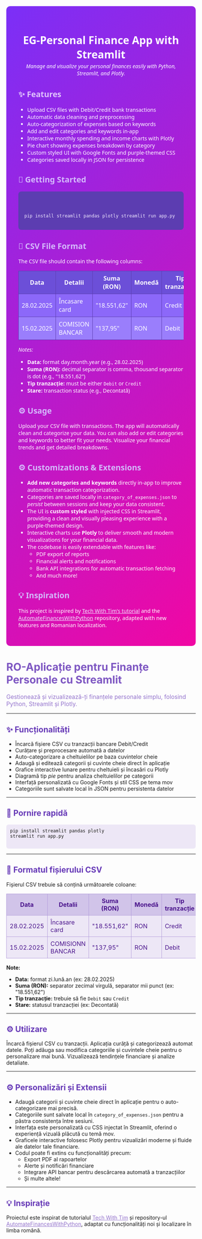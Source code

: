 <div style="background: linear-gradient(135deg, #7b2ff7, #f107a3); padding: 2rem; border-radius: 10px; color: white; font-family: 'Segoe UI', Tahoma, Geneva, Verdana, sans-serif;">

<h1 style="text-align:center; font-weight: 700; margin-bottom: 0.2rem;">EG-Personal Finance App with Streamlit</h1>

<p style="text-align:center; font-style: italic; margin-top: 0; margin-bottom: 2rem;">
  Manage and visualize your personal finances easily with Python, Streamlit, and Plotly.
</p>



<h2 style="color: #e0c3fc;">✨ Features</h2>
<ul>
  <li>Upload CSV files with Debit/Credit bank transactions</li>
  <li>Automatic data cleaning and preprocessing</li>
  <li>Auto-categorization of expenses based on keywords</li>
  <li>Add and edit categories and keywords in-app</li>
  <li>Interactive monthly spending and income charts with Plotly</li>
  <li>Pie chart showing expenses breakdown by category</li>
  <li>Custom styled UI with Google Fonts and purple-themed CSS</li>
  <li>Categories saved locally in JSON for persistence</li>
</ul>



<h2 style="color: #d4b9fc;">🚀 Getting Started</h2>
<pre style="background: #5c3db1; padding: 1rem; border-radius: 8px; overflow-x: auto;">
<code style="color: #f0e9ff;">

pip install streamlit pandas plotly
streamlit run app.py
</code>
</pre>



<h2 style="color: #d4b9fc;">📂 CSV File Format</h2>
<p>The CSV file should contain the following columns:</p>

<table style="width:100%; border-collapse: collapse; margin-bottom: 1rem;">
  <thead>
    <tr style="background-color: #6c4fd8; color: white;">
      <th style="padding: 8px; border: 1px solid #5c3db1;">Data</th>
      <th style="padding: 8px; border: 1px solid #5c3db1;">Detalii</th>
      <th style="padding: 8px; border: 1px solid #5c3db1;">Suma (RON)</th>
      <th style="padding: 8px; border: 1px solid #5c3db1;">Monedă</th>
      <th style="padding: 8px; border: 1px solid #5c3db1;">Tip tranzacție</th>
      <th style="padding: 8px; border: 1px solid #5c3db1;">Stare</th>
    </tr>
  </thead>
  <tbody>
    <tr style="background-color: #8c68f9; color: white;">
      <td style="padding: 8px; border: 1px solid #5c3db1;">28.02.2025</td>
      <td style="padding: 8px; border: 1px solid #5c3db1;">Încasare card</td>
      <td style="padding: 8px; border: 1px solid #5c3db1;">"18.551,62"</td>
      <td style="padding: 8px; border: 1px solid #5c3db1;">RON</td>
      <td style="padding: 8px; border: 1px solid #5c3db1;">Credit</td>
      <td style="padding: 8px; border: 1px solid #5c3db1;">Decontată</td>
    </tr>
    <tr style="background-color: #9a7efc; color: white;">
      <td style="padding: 8px; border: 1px solid #5c3db1;">15.02.2025</td>
      <td style="padding: 8px; border: 1px solid #5c3db1;">COMISION BANCAR</td>
      <td style="padding: 8px; border: 1px solid #5c3db1;">"137,95"</td>
      <td style="padding: 8px; border: 1px solid #5c3db1;">RON</td>
      <td style="padding: 8px; border: 1px solid #5c3db1;">Debit</td>
      <td style="padding: 8px; border: 1px solid #5c3db1;">Decontată</td>
    </tr>
  </tbody>
</table>

<p><i>Notes:</i></p>
<ul>
  <li><b>Data:</b> format day.month.year (e.g., 28.02.2025)</li>
  <li><b>Suma (RON):</b> decimal separator is comma, thousand separator is dot (e.g., "18.551,62")</li>
  <li><b>Tip tranzacție:</b> must be either <code>Debit</code> or <code>Credit</code></li>
  <li><b>Stare:</b> transaction status (e.g., Decontată)</li>
</ul>



<h2 style="color: #d4b9fc;">⚙️ Usage</h2>
<p>Upload your CSV file with transactions. The app will automatically clean and categorize your data. You can also add or edit categories and keywords to better fit your needs. Visualize your financial trends and get detailed breakdowns.</p>

<h2 style="color: #d4b9fc;">⚙️ Customizations &amp; Extensions</h2>

<ul>
  <li><strong>Add new categories and keywords</strong> directly in-app to improve automatic transaction categorization.</li>
  <li>Categories are saved locally in <code>category_of_expenses.json</code> to <em>persist</em> between sessions and keep your data consistent.</li>
  <li>The UI is <strong>custom styled</strong> with injected CSS in Streamlit, providing a clean and visually pleasing experience with a purple-themed design.</li>
  <li>Interactive charts use <strong>Plotly</strong> to deliver smooth and modern visualizations for your financial data.</li>
  <li>The codebase is easily extendable with features like:
    <ul>
      <li>PDF export of reports</li>
      <li>Financial alerts and notifications</li>
      <li>Bank API integrations for automatic transaction fetching</li>
      <li>And much more!</li>
    </ul>
  </li>
</ul>



<h2 style="color: #d4b9fc;">💡 Inspiration</h2>
<p>This project is inspired by <a href="https://www.youtube.com/watch?v=wqBlmAWqa6A" target="_blank" style="color:#f0e9ff; text-decoration: underline;">Tech With Tim's tutorial</a> and the <a href="https://github.com/techwithtim/AutomateFinancesWithPython" target="_blank" style="color:#f0e9ff; text-decoration: underline;">AutomateFinancesWithPython</a> repository, adapted with new features and Romanian localization.</p>


</div>
<h1 style="color:#7e57c2;">RO-Aplicație pentru Finanțe Personale cu Streamlit</h1>

<p style="font-size:1.1em; color:#9575cd;">
Gestionează și vizualizează-ți finanțele personale simplu, folosind Python, Streamlit și Plotly.
</p>

---

<h2 style="color:#673ab7;">✨ Funcționalități</h2>
<ul>
  <li>Încarcă fișiere CSV cu tranzacții bancare Debit/Credit</li>
  <li>Curățare și preprocesare automată a datelor</li>
  <li>Auto-categorizare a cheltuielilor pe baza cuvintelor cheie</li>
  <li>Adaugă și editează categorii și cuvinte cheie direct în aplicație</li>
  <li>Grafice interactive lunare pentru cheltuieli și încasări cu Plotly</li>
  <li>Diagramă tip <em>pie</em> pentru analiza cheltuielilor pe categorii</li>
  <li>Interfață personalizată cu Google Fonts și stil CSS pe tema mov</li>
  <li>Categoriile sunt salvate local în JSON pentru persistenta datelor</li>
</ul>

---

<h2 style="color:#673ab7;">🚀 Pornire rapidă</h2>
<pre style="background:#ede7f6; padding:10px; border-radius:6px;">
<code>pip install streamlit pandas plotly
streamlit run app.py
</code>
</pre>

---

<h2 style="color:#673ab7;">📂 Formatul fișierului CSV</h2>
<p>Fișierul CSV trebuie să conțină următoarele coloane:</p>

<table style="border-collapse: collapse; width: 100%; color:#4a148c;">
  <thead style="background:#d1c4e9;">
    <tr>
      <th style="border: 1px solid #b39ddb; padding: 8px;">Data</th>
      <th style="border: 1px solid #b39ddb; padding: 8px;">Detalii</th>
      <th style="border: 1px solid #b39ddb; padding: 8px;">Suma (RON)</th>
      <th style="border: 1px solid #b39ddb; padding: 8px;">Monedă</th>
      <th style="border: 1px solid #b39ddb; padding: 8px;">Tip tranzacție</th>
      <th style="border: 1px solid #b39ddb; padding: 8px;">Stare</th>
    </tr>
  </thead>
  <tbody style="background:#ede7f6;">
    <tr>
      <td style="border: 1px solid #b39ddb; padding: 8px;">28.02.2025</td>
      <td style="border: 1px solid #b39ddb; padding: 8px;">Încasare card</td>
      <td style="border: 1px solid #b39ddb; padding: 8px;">"18.551,62"</td>
      <td style="border: 1px solid #b39ddb; padding: 8px;">RON</td>
      <td style="border: 1px solid #b39ddb; padding: 8px;">Credit</td>
      <td style="border: 1px solid #b39ddb; padding: 8px;">Decontată</td>
    </tr>
    <tr>
      <td style="border: 1px solid #b39ddb; padding: 8px;">15.02.2025</td>
      <td style="border: 1px solid #b39ddb; padding: 8px;">COMISIONN BANCAR</td>
      <td style="border: 1px solid #b39ddb; padding: 8px;">"137,95"</td>
      <td style="border: 1px solid #b39ddb; padding: 8px;">RON</td>
      <td style="border: 1px solid #b39ddb; padding: 8px;">Debit</td>
      <td style="border: 1px solid #b39ddb; padding: 8px;">Decontată</td>
    </tr>
  </tbody>
</table>

<p><strong>Note:</strong></p>
<ul>
  <li><strong>Data:</strong> format zi.lună.an (ex: 28.02.2025)</li>
  <li><strong>Suma (RON):</strong> separator zecimal virgulă, separator mii punct (ex: "18.551,62")</li>
  <li><strong>Tip tranzacție:</strong> trebuie să fie <code>Debit</code> sau <code>Credit</code></li>
  <li><strong>Stare:</strong> statusul tranzacției (ex: Decontată)</li>
</ul>

---

<h2 style="color:#673ab7;">⚙️ Utilizare</h2>
<p>Încarcă fișierul CSV cu tranzacții. Aplicația curăță și categorizează automat datele. Poți adăuga sau modifica categoriile și cuvintele cheie pentru o personalizare mai bună. Vizualizează tendințele financiare și analize detaliate.</p>

---

<h2 style="color:#673ab7;">⚙️ Personalizări și Extensii</h2>
<ul>
  <li>Adaugă categorii și cuvinte cheie direct în aplicație pentru o auto-categorizare mai precisă.</li>
  <li>Categoriile sunt salvate local în <code>category_of_expenses.json</code> pentru a păstra consistența între sesiuni.</li>
  <li>Interfața este personalizată cu CSS injectat în Streamlit, oferind o experiență vizuală plăcută cu temă mov.</li>
  <li>Graficele interactive folosesc Plotly pentru vizualizări moderne și fluide ale datelor tale financiare.</li>
  <li>Codul poate fi extins cu funcționalități precum:
    <ul>
      <li>Export PDF al rapoartelor</li>
      <li>Alerte și notificări financiare</li>
      <li>Integrare API bancar pentru descărcarea automată a tranzacțiilor</li>
      <li>Și multe altele!</li>
    </ul>
  </li>
</ul>

---

<h2 style="color:#673ab7;">💡 Inspirație</h2>
<p>Proiectul este inspirat de tutorialul <a href="https://www.youtube.com/watch?v=wqBlmAWqa6A" style="color:#9575cd;">Tech With Tim</a> și repository-ul <a href="https://github.com/techwithtim/AutomateFinancesWithPython/tree/main" style="color:#9575cd;">AutomateFinancesWithPython</a>, adaptat cu funcționalități noi și localizare în limba română.</p>
